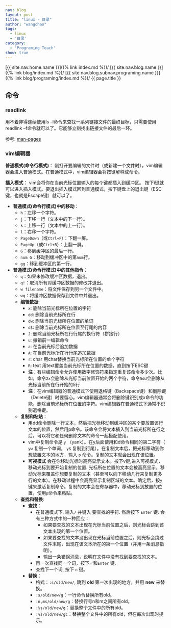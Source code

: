 ```yaml
---
nav: blog
layout: post
title: "linux - 目录"
author: "wangchao"
tags:
  - linux
  - '目录'
category:
  - 'Programing Teach'
show: true
---
```


[{{ site.nav.home.name }}]({% link index.md %})/
[{{ site.nav.blog.name }}]({% link blog/index.md %})/
[{{ site.nav.blog.subnav.programing.name }}]({% link blog/programing/index.md %})/
{{ page.title }}


## 命令

### readlink

用不着非得连续使用ls –l命令来查找一系列链接文件的最终目标，只需要使用readlink –f命令就可以了。它能够立刻找出链接文件的最后一环。

参考: [man-pages](http://www.man7.org/linux/man-pages/man2/readlink.2.html)

### vim编辑器

**普通模式(命令行模式)**： 刚打开要编辑的文件时（或新建一个文件时），vim编辑器会进入普通模式。在普通模式中，vim编辑器会将按键解释成命令。

**插入模式**： vim会将你在当前光标位置输入的每个键都插入到缓冲区。
按下i键就可以进入插入模式。要退出插入模式回到普通模式，按下键盘上的退出键（ESC键，也就是Escape键）就可以了。

- **普通模式(命令行模式)中的移动**：
  - `h`：左移一个字符。
  - `j`：下移一行（文本中的下一行）。
  - `k`：上移一行（文本中的上一行）。
  - `l`：右移一个字符。
  - `PageDown`（或`Ctrl+F`）：下翻一屏。
  - `PageUp`（或`Ctrl+B`）：上翻一屏。
  - `G`：移到缓冲区的最后一行。
  - `num G`：移动到缓冲区中的第`num`行。
  - `gg`：移到缓冲区的第一行。
- **普通模式(命令行模式)中的其他指令**：
  - `q`：如果未修改缓冲区数据，退出。
  - `q!`：取消所有对缓冲区数据的修改并退出。
  - `w filename`：将文件保存到另一个文件中。
  - `wq`：将缓冲区数据保存到文件中并退出。
  - **编辑数据**:
    - `x`: 删除当前光标所在位置的字符
    - `dd`: 删除当前光标所在行
    - `dw`: 删除当前光标所在位置的单词
    - `d$`: 删除当前光标所在位置至行尾的内容
    - `J`: 删除当前光标所在行行尾的换行符（拼接行）
    - `u`: 撤销前一编辑命令
    - `a`: 在当前光标后追加数据
    - `A`: 在当前光标所在行行尾追加数据
    - `r`: char 用char替换当前光标所在位置的单个字符
    - `R`: text 用text覆盖当前光标所在位置的数据，直到按下ESC键
    - **注**：有些编辑命令允许使用数字修饰符来指定重复该命令多少次。比如，命令`2x`会删除从光标当前位置开始的两个字符，命令`5dd`会删除从光标当前所在行开始的5行
    - **注**：在vim编辑器的普通模式下使用退格键（Backspace键）和删除键（Delete键）时要留心。vim编辑器通常会将删除键识别成x命令的功能，删除当前光标所在位置的字符。vim编辑器在普通模式下通常不识别退格键。
  - **复制和粘贴**：
    - 用dd命令删除一行文本，然后把光标移动到缓冲区的某个要放置该行文本的位置，然后用p命令。该命令会将文本插入到当前光标所在行之后。可以将它和任何删除文本的命令一起搭配使用。
    - vim中复制命令是 `y` （yank）。在y后面使用和d命令相同的第二字符（ `yw` 复制一个单词， `y$` 复制到行尾）。在复制文本后，把光标移动到你想放置文本的地方，输入 `p` 命令。复制的文本就会出现在该位置。
    - **可视模式** 会在你移动光标时高亮显示文本。按下v键,进入可视模式，移动光标到要开始复制的位置. 光标所在位置的文本会被高亮显示。移动光标来覆盖你想要复制的文本（甚至可以向下移动几行来复制更多行的文本）。在移动过程中会高亮显示复制区域的文本。确定后，按`y`键来激活复制命令。复制的文本会在寄存器中，移动光标到放置的位置，使用`p`命令来粘贴。
  - **查找和替换**:
    - **查找**：
      - 在普通模式下, 输入`/` 并键入 要查找的字符. 然后按下 `Enter` 键. 会有三种方式中的一种回应：
        - 如果要查找的文本出现在光标当前位置之后，则光标会跳到该文本出现的第一个位置。
        - 如果要查找的文本没出现在光标当前位置之后，则光标会绕过文件末尾，出现在该文本所在的第一个位置（并用一条消息指明）。
        - 输出一条错误消息，说明在文件中没有找到要查找的文本。
      - 再一次查找同一个词，按下`／`和`Enter` 键.
      - 查找下一个词, 按下 `n` 键。
    - **替换**：
      - 格式：`:s/old/new/`, 跳到 **old** 第一次出现的地方，并用 **new** 来替换。
      - `:s/old/new/g`：一行命令替换所有old。
      - `:n,ms/old/new/g`：替换行号n和m之间所有old。
      - `:%s/old/new/g`：替换整个文件中的所有old。
      - `:%s/old/new/gc`：替换整个文件中的所有old，但在每次出现时提示。
